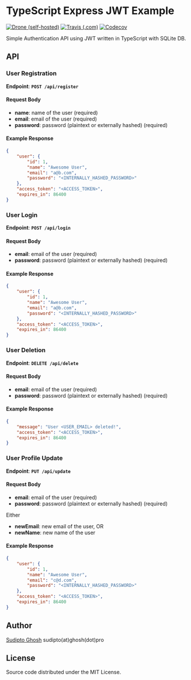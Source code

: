 # TypeScript Express JWT Example

[![Drone (self-hosted)](https://img.shields.io/drone/build/sudipto/typescript-express.svg?logo=drone&server=https%3A%2F%2Fci.ghosh.pro&style=flat-square)](https://ci.ghosh.pro/sudipto/typescript-express)
[![Travis (.com)](https://img.shields.io/travis/com/sudiptog81/ts-express-jwt.svg?logo=travis&style=flat-square)](https://travis-ci.com/sudiptog81/ts-express-jwt)
[![Codecov](https://img.shields.io/codecov/c/gh/sudiptog81/ts-express-jwt.svg?style=flat-square)](https://codecov.io/gh/sudiptog81/ts-express-jwt)

Simple Authentication API using JWT written in TypeScript with SQLite DB.

## API

### User Registration

**Endpoint**: **`POST /api/register`**

#### Request Body

- **name**: name of the user (required)
- **email**: email of the user (required)
- **password**: password (plaintext or externally hashed) (required)

#### Example Response

```json
{
    "user": {
        "id": 1,
        "name": "Awesome User",
        "email": "a@b.com",
        "password": "<INTERNALLY_HASHED_PASSWORD>"
    },
    "access_token": "<ACCESS_TOKEN>",
    "expires_in": 86400
}
```

### User Login

**Endpoint**: **`POST /api/login`**

#### Request Body

- **email**: email of the user (required)
- **password**: password (plaintext or externally hashed) (required)

#### Example Response

```json
{
    "user": {
        "id": 1,
        "name": "Awesome User",
        "email": "a@b.com",
        "password": "<INTERNALLY_HASHED_PASSWORD>"
    },
    "access_token": "<ACCESS_TOKEN>",
    "expires_in": 86400
}
```

### User Deletion

**Endpoint**: **`DELETE /api/delete`**

#### Request Body

- **email**: email of the user (required)
- **password**: password (plaintext or externally hashed) (required)

#### Example Response

```json
{
    "message": "User <USER_EMAIL> deleted!",
    "access_token": "<ACCESS_TOKEN>",
    "expires_in": 86400
}
```

### User Profile Update

**Endpoint**: **`PUT /api/update`**

#### Request Body

- **email**: email of the user (required)
- **password**: password (plaintext or externally hashed) (required)

Either

- **newEmail**: new email of the user, OR
- **newName**: new name of the user

#### Example Response

```json
{
    "user": {
        "id": 1,
        "name": "Awesome User",
        "email": "c@d.com",
        "password": "<INTERNALLY_HASHED_PASSWORD>"
    },
    "access_token": "<ACCESS_TOKEN>",
    "expires_in": 86400
}
```

## Author

[Sudipto Ghosh](https://sudipto.ghosh.pro) sudipto(at)ghosh(dot)pro

## License

Source code distributed under the MIT License.